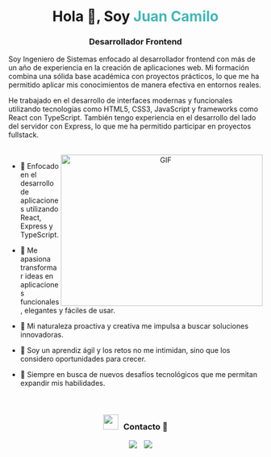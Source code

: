 <h1 align="center">Hola 👋, Soy <span style="color: #45B6B6">
Juan Camilo</span></h1>
<h3 align="center">Desarrollador Frontend</h3>

<p>
Soy Ingeniero de Sistemas enfocado al desarrollador frontend con más de un año de experiencia en la creación de aplicaciones web. Mi formación combina una sólida base académica con proyectos prácticos, lo que me ha permitido aplicar mis conocimientos de manera efectiva en entornos reales.

He trabajado en el desarrollo de interfaces modernas y funcionales utilizando tecnologías como HTML5, CSS3, JavaScript y frameworks como React con TypeScript. También tengo experiencia en el desarrollo del lado del servidor con Express, lo que me ha permitido participar en proyectos fullstack.

</p>

<br/>

<a target="_blank" align="center">
  <img align="right" top="500" height="300" width="400" alt="GIF" src="https://media.giphy.com/media/SWoSkN6DxTszqIKEqv/giphy.gif">
</a>

- 🚀 Enfocado en el desarrollo de aplicaciones utilizando React, Express y TypeScript.

- 🤝 Me apasiona transformar ideas en aplicaciones funcionales, elegantes y fáciles de usar.

- 🌱 Mi naturaleza proactiva y creativa me impulsa a buscar soluciones innovadoras.

- 🤝 Soy un aprendiz ágil y los retos no me intimidan, sino que los considero oportunidades para crecer.

- 🚀 Siempre en busca de nuevos desafíos tecnológicos que me permitan expandir mis habilidades.


<br/>
<h3 align="center" > <img src="https://media.giphy.com/media/iY8CRBdQXODJSCERIr/giphy.gif" width="30" height="30" style="margin-right: 10px;">Contacto 🤝 </h3>

<p align="center">

 <div align="center"  class="icons-social" style="margin-left: 10px;">
        <a style="margin-left: 10px;"  target="_blank" href="www.linkedin.com/in/
juan-camilo-rojas-díaz
">
			<img src="https://img.icons8.com/doodle/40/000000/linkedin--v2.png"></a>
       	 <a style="margin-left: 10px;" target="_blank" href="https://juancam1.netlify.app">
		<img src="https://img.icons8.com/doodle/40/000000/github--v1.png"></a>
		</div>
</p>

